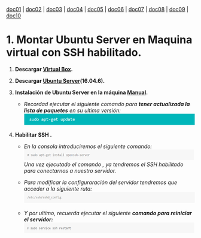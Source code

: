 [doc01](doc01.md) | [doc02](doc02.md) | [doc03](doc03.md) | [doc04](doc04.md) | [doc05](doc05.md) | [doc06](doc06.md) | [doc07](doc07.md) | [doc08](doc08.md) | [doc09](doc09.md) | [doc10](doc10.md)

# 1. Montar Ubuntu Server en Maquina virtual con SSH habilitado.

1. **Descargar [Virtual Box](https://www.virtualbox.org/).**
2. **Descargar [Ubuntu Server](http://releases.ubuntu.com/16.04/ubuntu-16.04.6-server-i386.iso)(16.04.6).**
3. **Instalación de Ubuntu Server en la máquina  [Manual](https://www.redeszone.net/gnu-linux/ubuntu-server-18-04-lts-instalacion-configuracion/).**

   - *Recordad ejecutar el siguiente comando para **tener actualizada la lista de paquetes** en su ultima versión:*
   ![](images/doc01/doc01_comando_update.png)

4. **Habilitar SSH .**


    - *En la consola introduciremos el siguiente comando:*
    ![](images/doc01/doc01_comando_ssh.png)
    *Una vez ejecutado el comando , ya tendremos el SSH habilitado para conectarnos a nuestro servidor.*

    - *Para modificar la configuraración del servidor tendremos que acceder a la siguiente ruta:*
        ![](images/doc01/doc01_configurar_servidor.png)

    - *Y por ultimo, recuerda ejecutar el siguiente **comando para reiniciar el servidor:***    
    ![](images/doc01/doc01_comando_reiniciar_server.png)
